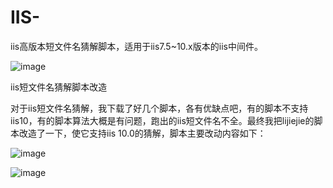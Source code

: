 # IIS-
iis高版本短文件名猜解脚本，适用于iis7.5~10.x版本的iis中间件。

![image](https://github.com/abc123info/iis7.5-10.x-ShortNameFuzz/assets/143333826/fac7e90a-86d4-42c0-8984-0aa4c4c950c7)

iis短文件名猜解脚本改造

对于iis短文件名猜解，我下载了好几个脚本，各有优缺点吧，有的脚本不支持iis10，有的脚本算法大概是有问题，跑出的iis短文件名不全。最终我把lijiejie的脚本改造了一下，使它支持iis 10.0的猜解，脚本主要改动内容如下：

![image](https://github.com/abc123info/iis7.5-10.x-ShortNameFuzz/assets/143333826/903694f4-663b-4172-82a7-ff16cc576756)

![image](https://github.com/abc123info/iis7.5-10.x-ShortNameFuzz/assets/143333826/8ab01859-dc88-455c-bee3-6719020fd861)
